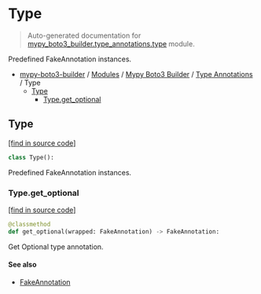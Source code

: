 # Type

> Auto-generated documentation for [mypy_boto3_builder.type_annotations.type](https://github.com/vemel/mypy_boto3_builder/blob/master/mypy_boto3_builder/type_annotations/type.py) module.

Predefined FakeAnnotation instances.

- [mypy-boto3-builder](../../README.md#mypy_boto3_builder) / [Modules](../../MODULES.md#mypy-boto3-builder-modules) / [Mypy Boto3 Builder](../index.md#mypy-boto3-builder) / [Type Annotations](index.md#type-annotations) / Type
    - [Type](#type)
        - [Type.get_optional](#typeget_optional)

## Type

[[find in source code]](https://github.com/vemel/mypy_boto3_builder/blob/master/mypy_boto3_builder/type_annotations/type.py#L15)

```python
class Type():
```

Predefined FakeAnnotation instances.

### Type.get_optional

[[find in source code]](https://github.com/vemel/mypy_boto3_builder/blob/master/mypy_boto3_builder/type_annotations/type.py#L54)

```python
@classmethod
def get_optional(wrapped: FakeAnnotation) -> FakeAnnotation:
```

Get Optional type annotation.

#### See also

- [FakeAnnotation](fake_annotation.md#fakeannotation)
